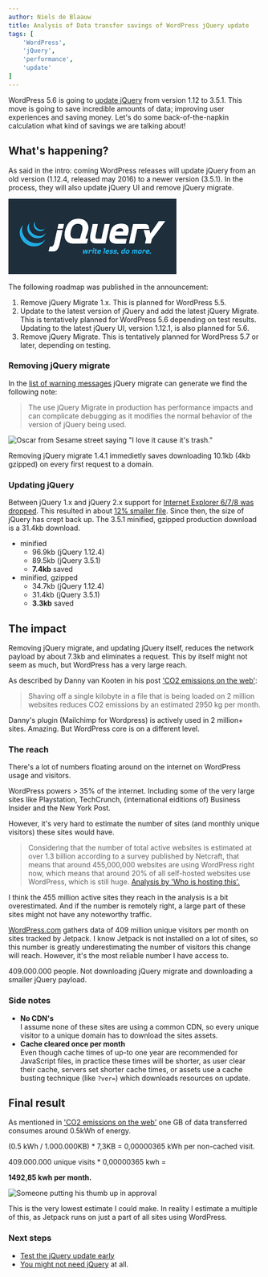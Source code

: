 ```yaml
---
author: Niels de Blaauw
title: Analysis of Data transfer savings of WordPress jQuery update
tags: [
    'WordPress', 
    'jQuery',
    'performance',
    'update'
]
---
```


WordPress 5.6 is going to [update jQuery](https://make.wordpress.org/core/2020/06/29/updating-jquery-version-shipped-with-wordpress/) from version 1.12 to 3.5.1. This move is going to save incredible amounts of data; improving user experiences and saving money. Let's do some back-of-the-napkin calculation what kind of savings we are talking about!

## What's happening?

As said in the intro: coming WordPress releases will update jQuery from an old version (1.12.4, released may 2016) to a newer version (3.5.1). In the process, they will also update jQuery UI and remove jQuery migrate.

![jQuery logo](/assets/jquery-logo.png)

The following roadmap was published in the announcement:

1. Remove jQuery Migrate 1.x. This is planned for WordPress 5.5.
2. Update to the latest version of jQuery and add the latest jQuery Migrate. This is tentatively planned for WordPress 5.6 depending on test results. Updating to the latest jQuery UI, version 1.12.1, is also planned for 5.6.
3. Remove jQuery Migrate. This is tentatively planned for WordPress 5.7 or later, depending on testing.

### Removing jQuery migrate
In the [list of warning messages](https://github.com/jquery/jquery-migrate/blob/1.x-stable/warnings.md) jQuery migrate can generate we find the following note:

> The use jQuery Migrate in production has performance impacts and can complicate debugging as it modifies the normal behavior of the version of jQuery being used.

![Oscar from Sesame street saying "I love it cause it's trash."](https://media.giphy.com/media/yRNSxsl1rJEwU/giphy.gif)

Removing jQuery migrate 1.4.1 immedietly saves downloading 10.1kb (4kb gzipped) on every first request to a domain. 

### Updating jQuery
Between jQuery 1.x and jQuery 2.x support for [Internet Explorer 6/7/8 was dropped](https://github.com/jquery/jquery-migrate/blob/1.x-stable/warnings.md). This resulted in about [12% smaller file](https://mathiasbynens.be/demo/jquery-size). Since then, the size of jQuery has crept back up. The 3.5.1 minified, gzipped production download is a 31.4kb download.

- minified
  - 96.9kb (jQuery 1.12.4)
  - 89.5kb (jQuery 3.5.1)
  - **7.4kb** saved
- minified, gzipped 
  - 34.7kb (jQuery 1.12.4)
  - 31.4kb (jQuery 3.5.1) 
  - **3.3kb** saved 

## The impact

Removing jQuery migrate, and updating jQuery itself, reduces the network payload by about 7.3kb and eliminates a request. This by itself might not seem as much, but WordPress has a very large reach.

As described by Danny van Kooten in his post ['CO2 emissions on the web'](https://dannyvankooten.com/website-carbon-emissions/):

> Shaving off a single kilobyte in a file that is being loaded on 2 million websites reduces CO2 emissions by an estimated 2950 kg per month.

Danny's plugin (Mailchimp for Wordpress) is actively used in 2 million+ sites. Amazing. But WordPress core is on a different level.

### The reach
There's a lot of numbers floating around on the internet on WordPress usage and visitors.

WordPress powers > 35% of the internet. Including some of the very large sites like Playstation, TechCrunch, (international eiditions of) Business Insider and the New York Post.

However, it's very hard to estimate the number of sites (and monthly unique visitors) these sites would have.

> Considering that the number of total active websites is estimated at over 1.3 billion according to a survey published by Netcraft, that means that around 455,000,000 websites are using WordPress right now, which means that around 20% of all self-hosted websites use WordPress, which is still huge.
[Analysis by 'Who is hosting this'.](https://www.whoishostingthis.com/compare/wordpress/stats/)

I think the 455 million active sites they reach in the analysis is a bit overestimated. And if the number is remotely right, a large part of these sites might not have any noteworthy traffic.

[WordPress.com](https://wordpress.com/activity/) gathers data of 409 million unique visitors per month on sites tracked by Jetpack. I know Jetpack is not installed on a lot of sites, so this number is greatly underestimating the number of visitors this change will reach. However, it's the most reliable number I have access to.

409.000.000 people. Not downloading jQuery migrate and downloading a smaller jQuery payload.

### Side notes

- **No CDN's**  
  I assume none of these sites are using a common CDN, so every unique visitor to a unique domain has to download the sites assets.
- **Cache cleared once per month**  
  Even though cache times of up-to one year are recommended for JavaScript files, in practice these times will be shorter, as user clear their cache, servers set shorter cache times, or assets use a cache busting technique (like `?ver=`) which downloads resources on update.

## Final result

As mentioned in ['CO2 emissions on the web'](https://dannyvankooten.com/website-carbon-emissions/) one GB of data transferred consumes around 0.5kWh of energy.

(0.5 kWh / 1.000.000KB) * 7,3KB  = 0,00000365 kWh per non-cached visit.

409.000.000 unique visits * 0,00000365 kwh = 

**1492,85 kwh per month.**

![Someone putting his thumb up in approval](https://media.giphy.com/media/dykJfX4dbM0Vy/giphy.gif)

This is the very lowest estimate I could make. In reality I estimate a multiple of this, as Jetpack runs on just a part of all sites using WordPress.

### Next steps

- [Test the jQuery update early](https://wordpress.org/plugins/wp-jquery-update-test/)
- [You might not need jQuery](http://youmightnotneedjquery.com/) at all.
